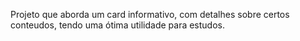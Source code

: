 Projeto que aborda um card informativo, com detalhes sobre certos conteudos, tendo uma ótima utilidade para estudos. 